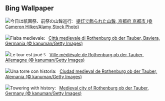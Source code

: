 ## Bing Wallpaper
![](https://www.bing.com/th?id=OHR.GionFestival2024_JA-JP2391295161_UHD.jpg&w=1000)今日は祇園祭、前祭の山鉾巡行:&nbsp;&ensp;[提灯で飾られた山鉾, 京都府 京都市 (© Cameron Hilker/Alamy Stock Photo)](https://www.bing.com/th?id=OHR.GionFestival2024_JA-JP2391295161_UHD.jpg)
<br><br/>
![](https://www.bing.com/th?id=OHR.MedievalRothenburg_IT-IT9631066540_UHD.jpg&w=1000)Fiaba medievale:&nbsp;&ensp;[Città medievale di Rothenburg ob der Tauber, Baviera, Germania (© kanuman/Getty Images)](https://www.bing.com/th?id=OHR.MedievalRothenburg_IT-IT9631066540_UHD.jpg)
<br><br/>
![](https://www.bing.com/th?id=OHR.MedievalRothenburg_FR-FR2962331926_UHD.jpg&w=1000)Le tour est joué !:&nbsp;&ensp;[Ville médiévale de Rothenburg ob der Tauber, Allemagne (© kanuman/Getty Images)](https://www.bing.com/th?id=OHR.MedievalRothenburg_FR-FR2962331926_UHD.jpg)
<br><br/>
![](https://www.bing.com/th?id=OHR.MedievalRothenburg_ES-ES7422033090_UHD.jpg&w=1000)Una torre con historia:&nbsp;&ensp;[Ciudad medieval de Rothenburg ob der Tauber, Alemania (© kanuman/Getty Images)](https://www.bing.com/th?id=OHR.MedievalRothenburg_ES-ES7422033090_UHD.jpg)
<br><br/>
![](https://www.bing.com/th?id=OHR.MedievalRothenburg_EN-GB0016545589_UHD.jpg&w=1000)Towering with history:&nbsp;&ensp;[Medieval city of Rothenburg ob der Tauber, Germany (© kanuman/Getty Images)](https://www.bing.com/th?id=OHR.MedievalRothenburg_EN-GB0016545589_UHD.jpg)
<br><br/>
